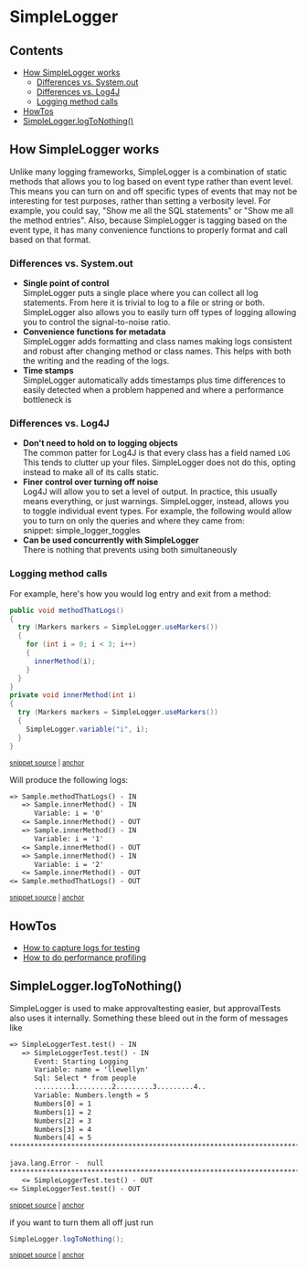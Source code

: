 <a id="top"></a>

# SimpleLogger

<!-- toc -->
## Contents

  * [How SimpleLogger works](#how-simplelogger-works)
    * [Differences vs. System.out](#differences-vs-systemout)
    * [Differences vs. Log4J](#differences-vs-log4j)
    * [Logging method calls](#logging-method-calls)
  * [HowTos](#howtos)
  * [SimpleLogger.logToNothing()](#simpleloggerlogtonothing)<!-- endToc -->

## How SimpleLogger works
Unlike many logging frameworks, SimpleLogger is a combination of static methods that allows you to log based on event 
type rather than event level. This means you can turn on and off specific types of events that may not be interesting 
for test purposes, rather than setting a verbosity level. For example, you could say, "Show me all the SQL statements"
or "Show me all the method entries". Also, because SimpleLogger is tagging based on the event type, it has many 
convenience functions to properly format and call based on that format.

### Differences vs. System.out
* **Single point of control**  
  SimpleLogger puts a single place where you can collect all log statements. From here it is trivial to log to a file or
  string or both. SimpleLogger also allows you to easily turn off types of logging allowing you to control the 
  signal-to-noise ratio.
* **Convenience functions for metadata**  
  SimpleLogger adds formatting and class names making logs consistent and robust after changing method or class names.
  This helps with both the writing and the reading of the logs.
* **Time stamps**  
  SimpleLogger automatically adds timestamps plus time differences to easily detected when a problem happened and where a performance bottleneck is
### Differences vs. Log4J
* **Don't need to hold on to logging objects**    
  The common patter for Log4J is that every class has a field named `LOG`
  This tends to clutter up your files. SimpleLogger does not do this, opting instead to make all of its calls static.
* **Finer control over turning off noise**  
  Log4J will allow you to set a level of output. In practice, this usually means everything, or just warnings.
  SimpleLogger, instead, allows you to toggle individual event types.
  For example, the following would allow you to turn on only the queries and where they came from:  
  snippet: simple_logger_toggles
* **Can be used concurrently with SimpleLogger**  
  There is nothing that prevents using both simultaneously
### Logging method calls

For example, here's how you would log entry and exit from a method:
<!-- snippet: simple_logger_use_markers -->
<a id='snippet-simple_logger_use_markers'></a>
```java
public void methodThatLogs()
{
  try (Markers markers = SimpleLogger.useMarkers())
  {
    for (int i = 0; i < 3; i++)
    {
      innerMethod(i);
    }
  }
}
private void innerMethod(int i)
{
  try (Markers markers = SimpleLogger.useMarkers())
  {
    SimpleLogger.variable("i", i);
  }
}
```
<sup><a href='/approvaltests-util-tests/src/test/java/com/spun/util/logger/Sample.java#L5-L23' title='Snippet source file'>snippet source</a> | <a href='#snippet-simple_logger_use_markers' title='Start of snippet'>anchor</a></sup>
<!-- endSnippet -->

Will produce the following logs:
<!-- snippet: SimpleLoggerTest.testMarkers.approved.txt -->
<a id='snippet-SimpleLoggerTest.testMarkers.approved.txt'></a>
```txt
=> Sample.methodThatLogs() - IN
   => Sample.innerMethod() - IN
      Variable: i = '0'
   <= Sample.innerMethod() - OUT
   => Sample.innerMethod() - IN
      Variable: i = '1'
   <= Sample.innerMethod() - OUT
   => Sample.innerMethod() - IN
      Variable: i = '2'
   <= Sample.innerMethod() - OUT
<= Sample.methodThatLogs() - OUT
```
<sup><a href='/approvaltests-util-tests/src/test/java/com/spun/util/logger/SimpleLoggerTest.testMarkers.approved.txt#L1-L11' title='Snippet source file'>snippet source</a> | <a href='#snippet-SimpleLoggerTest.testMarkers.approved.txt' title='Start of snippet'>anchor</a></sup>
<!-- endSnippet -->

## HowTos
* [How to capture logs for testing](../how_to/CaptureLogs.md#top)
* [How to do performance profiling](../how_to/PerformanceProfilingWithSimpleLogger.md#top)

## SimpleLogger.logToNothing()

SimpleLogger is used to make approvaltesting easier, but approvalTests also uses it internally. Something these bleed out in the form of messages like

<!-- snippet: /approvaltests-util-tests/src/test/java/com/spun/util/logger/SimpleLoggerTest.test.approved.txt -->
<a id='snippet-/approvaltests-util-tests/src/test/java/com/spun/util/logger/SimpleLoggerTest.test.approved.txt'></a>
```txt
=> SimpleLoggerTest.test() - IN
   => SimpleLoggerTest.test() - IN
      Event: Starting Logging
      Variable: name = 'llewellyn'
      Sql: Select * from people
      .........1.........2.........3.........4..
      Variable: Numbers.length = 5
      Numbers[0] = 1
      Numbers[1] = 2
      Numbers[2] = 3
      Numbers[3] = 4
      Numbers[4] = 5
******************************************************************************************
      
java.lang.Error -  null
******************************************************************************************
   <= SimpleLoggerTest.test() - OUT
<= SimpleLoggerTest.test() - OUT
```
<sup><a href='/approvaltests-util-tests/src/test/java/com/spun/util/logger/SimpleLoggerTest.test.approved.txt#L1-L18' title='Snippet source file'>snippet source</a> | <a href='#snippet-/approvaltests-util-tests/src/test/java/com/spun/util/logger/SimpleLoggerTest.test.approved.txt' title='Start of snippet'>anchor</a></sup>
<!-- endSnippet -->

if you want to turn them all off just run

<!-- snippet: log_nothing -->
<a id='snippet-log_nothing'></a>
```java
SimpleLogger.logToNothing();
```
<sup><a href='/approvaltests-util-tests/src/test/java/com/spun/util/logger/SimpleLoggerTest.java#L52-L54' title='Snippet source file'>snippet source</a> | <a href='#snippet-log_nothing' title='Start of snippet'>anchor</a></sup>
<!-- endSnippet -->
